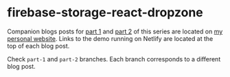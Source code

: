 # firebase-storage-react-dropzone

Companion blogs posts for [part 1](https://pablorocha.me/blog/firebase-storage-react-dropzone-1) and [part 2](https://pablorocha.me/blog/firebase-storage-react-dropzone-2) of this series are located on [my personal website](https://pablorocha.me). Links to the demo running on Netlify are located at the top of each blog post.

Check `part-1` and `part-2` branches. Each branch corresponds to a different blog post.
